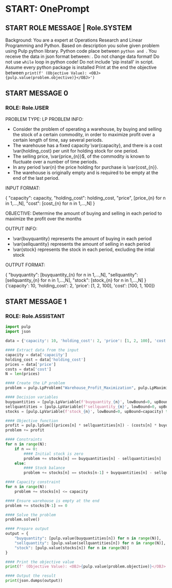 # START: OnePrompt 
## START ROLE MESSAGE | Role.SYSTEM 
Background: You are a expert at Operations Research and Linear Programming and Python. Based on description you solve given problem using Pulp python library. Python code place between ```python and ```. You receive the data in json format between: <DATA></DATA>. Do not change data format! Do not use `while` loop in python code! Do not include 'pip install' in script. Assume every python package is installed Print at the end the objective between <OBJ></OBJ> `print(f' (Objective Value): <OBJ>{pulp.value(problem.objective)}</OBJ>')`  
## START MESSAGE 0 
### ROLE: Role.USER
<DESCRIPTION>
PROBLEM TYPE: LP
PROBLEM INFO:

- Consider the problem of operating a warehouse, by buying and selling the stock of a certain commodity, in order to maximize profit over a certain length of time, say several periods.
- The warehouse has a fixed capacity \var{capacity}, and there is a cost \var{holding_cost} per unit for holding stock for one period.
- The selling price, \var{price_{n}}$, of the commodity is known to fluctuate over a number of time periods. 
- In any period \var{n} the price holding for purchase is \var{cost_{n}}.
- The warehouse is originally empty and is required to be empty at the end of the last period.

INPUT FORMAT:

{
	"capacity": capacity,
	"holding_cost": holding_cost,
	"price", [price_{n} for n in 1,...,N],
	"cost": [cost_{n} for n in 1,...,N]
}


OBJECTIVE: Determine the amount of buying and selling in each period to maximize the profit over the months

OUTPUT INFO:

- \var{buyquantity} represents the amount of buying in each period
- \var{sellquantity} represents the amount of selling in each period
- \var{stock} represents the stock in each period, excluding the intial stock

OUTPUT FORMAT:

{
	"buyquantity": [buyquantity_{n} for n in 1,...,N],
	"sellquantity": [sellquantity_{n} for n in 1,...,N],
	"stock": [stock_{n} for n in 1,...,N]
}
</DESCRIPTION>
<DATA>
{'capacity': 10, 'holding_cost': 2, 'price': [1, 2, 100], 'cost': [100, 1, 100]}</DATA>


## START MESSAGE 1 
### ROLE: Role.ASSISTANT
```python
import pulp
import json

data = {'capacity': 10, 'holding_cost': 2, 'price': [1, 2, 100], 'cost': [100, 1, 100]}

#### Extract data from the input
capacity = data['capacity']
holding_cost = data['holding_cost']
prices = data['price']
costs = data['cost']
N = len(prices)

#### Create the LP problem
problem = pulp.LpProblem("Warehouse_Profit_Maximization", pulp.LpMaximize)

#### Decision variables
buyquantities = [pulp.LpVariable(f'buyquantity_{n}', lowBound=0, upBound=capacity) for n in range(N)]
sellquantities = [pulp.LpVariable(f'sellquantity_{n}', lowBound=0, upBound=capacity) for n in range(N)]
stocks = [pulp.LpVariable(f'stock_{n}', lowBound=0, upBound=capacity) for n in range(N)]

#### Objective function
profit = pulp.lpSum([(prices[n] * sellquantities[n]) - (costs[n] * buyquantities[n]) - (holding_cost * stocks[n]) for n in range(N)])
problem += profit

#### Constraints
for n in range(N):
    if n == 0:
        #### Initial stock is zero
        problem += stocks[n] == buyquantities[n] - sellquantities[n]
    else:
        #### Stock balance
        problem += stocks[n] == stocks[n-1] + buyquantities[n] - sellquantities[n]

#### Capacity constraint
for n in range(N):
    problem += stocks[n] <= capacity

#### Ensure warehouse is empty at the end
problem += stocks[N-1] == 0

#### Solve the problem
problem.solve()

#### Prepare output
output = {
    "buyquantity": [pulp.value(buyquantities[n]) for n in range(N)],
    "sellquantity": [pulp.value(sellquantities[n]) for n in range(N)],
    "stock": [pulp.value(stocks[n]) for n in range(N)]
}

#### Print the objective value
print(f' (Objective Value): <OBJ>{pulp.value(problem.objective)}</OBJ>')

#### Output the result
print(json.dumps(output))
```

